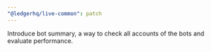 ```yaml
---
"@ledgerhq/live-common": patch
---
```


Introduce bot summary, a way to check all accounts of the bots and evaluate performance.
